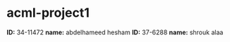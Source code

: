 # acml-project1

**ID:** 34-11472
**name:** abdelhameed hesham 
**ID:** 37-6288
**name:** shrouk alaa 

